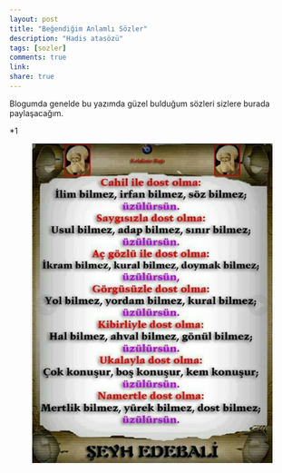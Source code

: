 ```yaml
---
layout: post
title: "Beğendiğim Anlamlı Sözler"
description: "Hadis atasözü"
tags: [sozler]
comments: true
link:   
share: true
---
```


Blogumda   genelde bu yazımda güzel bulduğum sözleri sizlere burada paylaşacağım.

*1
<figure class="half">
	<img src="/images/sozler/soz1.png" alt="">
	<figcaption></figcaption>
</figure>